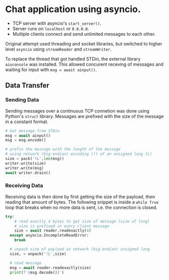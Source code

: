 # Chat application using asyncio.

* TCP server with asyncio's `start_server()`.
* Server runs on `localhost` or `0.0.0.0`. 
* Multiple clients connect and send unlimited messages to each other.

Original attempt used threading and socket libraries, but switched to higher level `asyncio` using `streamReader` and `streamWriter`.

To replace the thread that got handled STDin, the external library `aioconsole` was installed. This allowed concurent receving of messages and waiting for input with `msg = await ainput()`.

## Data Transfer

### Sending Data

Sending messages over a continuous TCP connetion was done using Python's `struct` library. Messages are prefixed with the size of the message in a constant format.
```python
# Get message from STDin
msg = await ainput()
msg = msg.encode()

# prefix the message with the length of the message
# using network (big-endian) encoding (!) of an unsigned long (L)
size = pack('!L',len(msg))
writer.write(size)
writer.write(msg)
await writer.drain()
```

### Receiving Data
Receiving data is then done by first getting the size of the payload, then reading that amount of bytes.
The following snippet is inside a `while True` loop that breaks when no more data is sent, i.e. the connection is closed.
```python
try:
    # read exactly 4 bytes to get size of message (size of long)
    # size is prefixed in every client message
    size = await reader.readexactly(4)
  except asyncio.IncompleteReadError:
    break

  # unpack size of payload as network (big-endian) unsigned long
  size, = unpack('!L',size)

  # read message
  msg = await reader.readexactly(size)
  print(f'{msg.decode()}')
  ```
